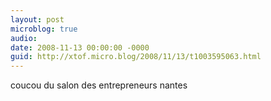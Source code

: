```yaml
---
layout: post
microblog: true
audio: 
date: 2008-11-13 00:00:00 -0000
guid: http://xtof.micro.blog/2008/11/13/t1003595063.html
---
```

coucou du salon des entrepreneurs nantes
